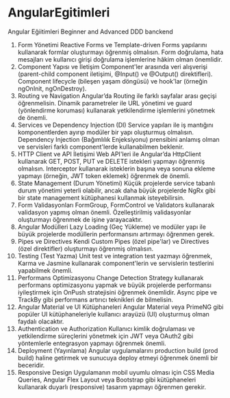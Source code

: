 # AngularEgitimleri
Angular Eğiitimleri Beginner and Advanced DDD banckend 

1. Form Yönetimi
Reactive Forms ve Template-driven Forms yapılarını kullanarak formlar oluşturmayı öğrenmiş olmalısın. Form doğrulama, hata mesajları ve kullanıcı girişi doğrulama işlemlerine hâkim olman önemlidir.
2. Component Yapısı ve İletişim
Component'ler arasında veri alışverişi (parent-child component iletişimi, @Input() ve @Output() direktifleri).
Component lifecycle (bileşen yaşam döngüsü) ve hook'lar (örneğin ngOnInit, ngOnDestroy).
3. Routing ve Navigation
Angular’da Routing ile farklı sayfalar arası geçişi öğrenmelisin.
Dinamik parametreler ile URL yönetimi ve guard (yönlendirme koruması) kullanarak yetkilendirme işlemlerini yönetmek de önemli.
4. Services ve Dependency Injection (DI)
Service yapıları ile iş mantığını komponentlerden ayırıp modüler bir yapı oluşturmuş olmalısın.
Dependency Injection (Bağımlılık Enjeksiyonu) prensibini anlamış olman ve servisleri farklı component'lerde kullanabilmen beklenir.
5. HTTP Client ve API İletişimi
Web API'leri ile Angular’da HttpClient kullanarak GET, POST, PUT ve DELETE istekleri yapmayı öğrenmiş olmalısın.
Interceptor kullanarak isteklerin başına veya sonuna ekleme yapmayı (örneğin, JWT token eklemek) öğrenmek de önemli.
6. State Management (Durum Yönetimi)
Küçük projelerde service tabanlı durum yönetimi yeterli olabilir, ancak daha büyük projelerde NgRx gibi bir state management kütüphanesi kullanmak isteyebilirsin.
7. Form Validasyonları
FormGroup, FormControl ve Validators kullanarak validasyon yapmış olman önemli.
Özelleştirilmiş validasyonlar oluşturmayı öğrenmek de işine yarayacaktır.
8. Angular Modülleri
Lazy Loading (Geç Yükleme) ve modüler yapı ile büyük projelerde modüllerin performansını artırmayı öğrenmen gerek.
9. Pipes ve Directives
Kendi Custom Pipes (özel pipe'lar) ve Directives (özel direktifler) oluşturmayı öğrenmiş olmalısın.
10. Testing (Test Yazma)
Unit test ve integration test yazmayı öğrenmek, Karma ve Jasmine kullanarak component'lerin ve servislerin testlerini yapabilmek önemli.
11. Performans Optimizasyonu
Change Detection Strategy kullanarak performans optimizasyonu yapmak ve büyük projelerde performansı iyileştirmek için OnPush stratejisini öğrenmek önemlidir.
Async pipe ve TrackBy gibi performans artırıcı teknikleri de bilmelisin.
12. Angular Material ve UI Kütüphaneleri
Angular Material veya PrimeNG gibi popüler UI kütüphaneleriyle kullanıcı arayüzü (UI) oluşturmuş olman faydalı olacaktır.
13. Authentication ve Authorization
Kullanıcı kimlik doğrulaması ve yetkilendirme süreçlerini yönetmek için JWT veya OAuth2 gibi yöntemlerle entegrasyon yapmayı öğrenmek önemli.
14. Deployment (Yayınlama)
Angular uygulamalarını production build (prod build) haline getirmek ve sunucuya deploy etmeyi öğrenmek önemli bir beceridir.
15. Responsive Design
Uygulamanın mobil uyumlu olması için CSS Media Queries, Angular Flex Layout veya Bootstrap gibi kütüphaneleri kullanarak duyarlı (responsive) tasarım yapmayı öğrenmen gerekir.
